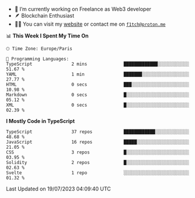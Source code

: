 - 🔭 I’m currently working on Freelance as Web3 developer
- 🪶 Blockchain Enthusiast
- 👨‍💻 You can visit my [website](https://f1tch.xyz) or contact me on [`f1tch@proton.me`](mailto:f1tch@proton.me)

<!--START_SECTION:waka-->
📊 **This Week I Spent My Time On** 

```text
🕑︎ Time Zone: Europe/Paris

💬 Programming Languages: 
TypeScript               2 mins              █████████████░░░░░░░░░░░░   51.67 % 
YAML                     1 min               ███████░░░░░░░░░░░░░░░░░░   27.77 % 
HTML                     0 secs              ███░░░░░░░░░░░░░░░░░░░░░░   10.98 % 
Markdown                 0 secs              █░░░░░░░░░░░░░░░░░░░░░░░░   05.12 % 
XML                      0 secs              █░░░░░░░░░░░░░░░░░░░░░░░░   02.39 % 
```

**I Mostly Code in TypeScript** 

```text
TypeScript               37 repos            ████████████░░░░░░░░░░░░░   48.68 % 
JavaScript               16 repos            █████░░░░░░░░░░░░░░░░░░░░   21.05 % 
CSS                      3 repos             █░░░░░░░░░░░░░░░░░░░░░░░░   03.95 % 
Solidity                 2 repos             █░░░░░░░░░░░░░░░░░░░░░░░░   02.63 % 
Svelte                   1 repo              ░░░░░░░░░░░░░░░░░░░░░░░░░   01.32 % 
```




 Last Updated on 19/07/2023 04:09:40 UTC
<!--END_SECTION:waka-->
